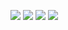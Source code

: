 ![](/assets/img/posts/img_20180620_wa0004.jpg)
![](/assets/img/posts/img_20180613_wa0008.jpg)
![](/assets/img/posts/img_20180706_wa0009.jpg)
![](/assets/img/posts/img_20180707_wa0016_1.jpg) 